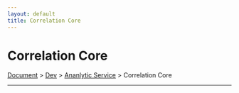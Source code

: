```yaml
---
layout: default
title: Correlation Core
---
```


# Correlation Core
<div class="alert alert-dark" role="alert">
    <a href="../../index.md">Document</a>
     > 
    <a href="../index.md">Dev</a>
     > 
    <a href="./index.md">Ananlytic Service</a>
     > 
    Correlation Core
</div>

---